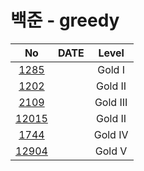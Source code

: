 # 백준 - greedy

|    No     | DATE |  Level   |
| :-------: | :--: | :------: |
| [1285]()  |      |  Gold I  |
| [1202]()  |      | Gold II  |
| [2109]()  |      | Gold III |
| [12015]() |      | Gold II  |
| [1744]()  |      | Gold IV  |
| [12904]() |      |  Gold V  |
